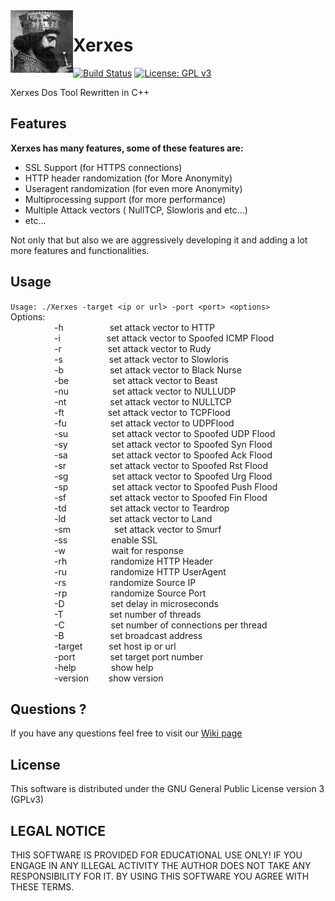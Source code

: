 <img align="left" width="100" height="100" src="img/XerxesTheGreat.jpg">

# Xerxes

[![Build Status](https://travis-ci.org/sepehrdaddev/Xerxes.svg?branch=experimental)](https://travis-ci.org/sepehrdaddev/Xerxes)
[![License: GPL v3](https://img.shields.io/badge/License-GPL%20v3-blue.svg)](https://www.gnu.org/licenses/gpl-3.0)

Xerxes Dos Tool Rewritten in C++

## Features
**Xerxes has many features, some of these features are:**
* SSL Support (for HTTPS connections)
* HTTP header randomization (for More Anonymity)
* Useragent randomization (for even more Anonymity)
* Multiprocessing support (for more performance)
* Multiple Attack vectors ( NullTCP, Slowloris and etc...)
* etc...

Not only that but also we are aggressively developing it and adding a lot more features and functionalities.

## Usage
`Usage: ./Xerxes -target <ip or url> -port <port> <options>`\
Options:\
&emsp;&emsp;&emsp;&emsp;&emsp;-h&nbsp;&emsp;&emsp;&emsp;&emsp;&emsp;set attack vector to HTTP\
&emsp;&emsp;&emsp;&emsp;&emsp;-i&nbsp;&emsp;&emsp;&emsp;&emsp;&emsp;set attack vector to Spoofed ICMP Flood\
&emsp;&emsp;&emsp;&emsp;&emsp;-r&nbsp;&emsp;&emsp;&emsp;&emsp;&emsp;set attack vector to Rudy\
&emsp;&emsp;&emsp;&emsp;&emsp;-s&nbsp;&emsp;&emsp;&emsp;&emsp;&emsp;set attack vector to Slowloris\
&emsp;&emsp;&emsp;&emsp;&emsp;-b&nbsp;&emsp;&emsp;&emsp;&emsp;&emsp;set attack vector to Black Nurse\
&emsp;&emsp;&emsp;&emsp;&emsp;-be&emsp;&emsp;&emsp;&emsp;&emsp;set attack vector to Beast\
&emsp;&emsp;&emsp;&emsp;&emsp;-nu&emsp;&emsp;&emsp;&emsp;&emsp;set attack vector to NULLUDP\
&emsp;&emsp;&emsp;&emsp;&emsp;-nt&emsp;&emsp;&emsp;&emsp;&emsp;set attack vector to NULLTCP\
&emsp;&emsp;&emsp;&emsp;&emsp;-ft&emsp;&emsp;&emsp;&emsp;&emsp;set attack vector to TCPFlood\
&emsp;&emsp;&emsp;&emsp;&emsp;-fu&emsp;&emsp;&emsp;&emsp;&emsp;set attack vector to UDPFlood\
&emsp;&emsp;&emsp;&emsp;&emsp;-su&emsp;&emsp;&emsp;&emsp;&emsp;set attack vector to Spoofed UDP Flood\
&emsp;&emsp;&emsp;&emsp;&emsp;-sy&emsp;&emsp;&emsp;&emsp;&emsp;set attack vector to Spoofed Syn Flood\
&emsp;&emsp;&emsp;&emsp;&emsp;-sa&emsp;&emsp;&emsp;&emsp;&emsp;set attack vector to Spoofed Ack Flood\
&emsp;&emsp;&emsp;&emsp;&emsp;-sr&emsp;&emsp;&emsp;&emsp;&emsp;set attack vector to Spoofed Rst Flood\
&emsp;&emsp;&emsp;&emsp;&emsp;-sg&emsp;&emsp;&emsp;&emsp;&emsp;set attack vector to Spoofed Urg Flood\
&emsp;&emsp;&emsp;&emsp;&emsp;-sp&emsp;&emsp;&emsp;&emsp;&emsp;set attack vector to Spoofed Push Flood\
&emsp;&emsp;&emsp;&emsp;&emsp;-sf&emsp;&emsp;&emsp;&emsp;&emsp;set attack vector to Spoofed Fin Flood\
&emsp;&emsp;&emsp;&emsp;&emsp;-td&emsp;&emsp;&emsp;&emsp;&emsp;set attack vector to Teardrop\
&emsp;&emsp;&emsp;&emsp;&emsp;-ld&emsp;&emsp;&emsp;&emsp;&emsp;set attack vector to Land\
&emsp;&emsp;&emsp;&emsp;&emsp;-sm&emsp;&emsp;&emsp;&emsp;&emsp;set attack vector to Smurf\
&emsp;&emsp;&emsp;&emsp;&emsp;-ss&emsp;&emsp;&emsp;&emsp;&emsp;enable SSL\
&emsp;&emsp;&emsp;&emsp;&emsp;-w&nbsp;&emsp;&emsp;&emsp;&emsp;&emsp;wait for response\
&emsp;&emsp;&emsp;&emsp;&emsp;-rh&emsp;&emsp;&emsp;&emsp;&emsp;randomize HTTP Header\
&emsp;&emsp;&emsp;&emsp;&emsp;-ru&emsp;&emsp;&emsp;&emsp;&emsp;randomize HTTP UserAgent\
&emsp;&emsp;&emsp;&emsp;&emsp;-rs&emsp;&emsp;&emsp;&emsp;&emsp;randomize Source IP\
&emsp;&emsp;&emsp;&emsp;&emsp;-rp&emsp;&emsp;&emsp;&emsp;&emsp;randomize Source Port\
&emsp;&emsp;&emsp;&emsp;&emsp;-D&nbsp;&emsp;&emsp;&emsp;&emsp;&emsp;set delay in microseconds\
&emsp;&emsp;&emsp;&emsp;&emsp;-T&nbsp;&emsp;&emsp;&emsp;&emsp;&emsp;set number of threads\
&emsp;&emsp;&emsp;&emsp;&emsp;-C&nbsp;&emsp;&emsp;&emsp;&emsp;&emsp;set number of connections per thread\
&emsp;&emsp;&emsp;&emsp;&emsp;-B&nbsp;&emsp;&emsp;&emsp;&emsp;&emsp;set broadcast address\
&emsp;&emsp;&emsp;&emsp;&emsp;-target&emsp;&emsp;&emsp;set host ip or url\
&emsp;&emsp;&emsp;&emsp;&emsp;-port&emsp;&emsp;&emsp;&emsp;set target port number\
&emsp;&emsp;&emsp;&emsp;&emsp;-help&emsp;&emsp;&emsp;&emsp;show help\
&emsp;&emsp;&emsp;&emsp;&emsp;-version&nbsp;&emsp;&emsp;show version

## Questions ?
If you have any questions feel free to visit our <a href="https://github.com/sepehrdaddev/Xerxes/wiki">Wiki page</a>

## License
This software is distributed under the GNU General Public License version 3 (GPLv3)

## LEGAL NOTICE
THIS SOFTWARE IS PROVIDED FOR EDUCATIONAL USE ONLY! IF YOU ENGAGE IN ANY ILLEGAL ACTIVITY THE AUTHOR DOES NOT TAKE ANY RESPONSIBILITY FOR IT. BY USING THIS SOFTWARE YOU AGREE WITH THESE TERMS.

